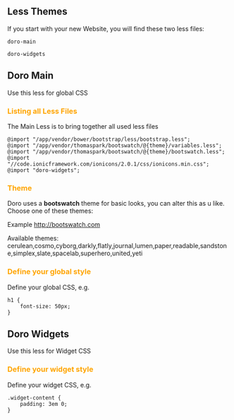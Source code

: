 ## Less Themes


If you start with your new Website, you will find these two less files:

`doro-main`

`doro-widgets`


## Doro Main

Use this less for global CSS 

### <p><span style="color:orange">Listing all Less Files</span></p>

The Main Less is to bring together all used less files

```
@import "/app/vendor/bower/bootstrap/less/bootstrap.less";
@import "/app/vendor/thomaspark/bootswatch/@{theme}/variables.less";
@import "/app/vendor/thomaspark/bootswatch/@{theme}/bootswatch.less";
@import "//code.ionicframework.com/ionicons/2.0.1/css/ionicons.min.css";
@import "doro-widgets";
```

### <p><span style="color:orange">Theme</span></p>

Doro uses a **bootswatch** theme for basic looks, you can alter this as u like.
Choose one of these themes:

Example http://bootswatch.com

Available themes: 
cerulean,cosmo,cyborg,darkly,flatly,journal,lumen,paper,readable,sandstone,simplex,slate,spacelab,superhero,united,yeti


### <p><span style="color:orange">Define your global style</span></p>

Define your global CSS, e.g.

```
h1 {
    font-size: 50px;
}
```


## Doro Widgets

Use this less for Widget CSS

### <p><span style="color:orange">Define your widget style</span></p>

Define your widget CSS, e.g.

```
.widget-content {
    padding: 3em 0;
}
```
